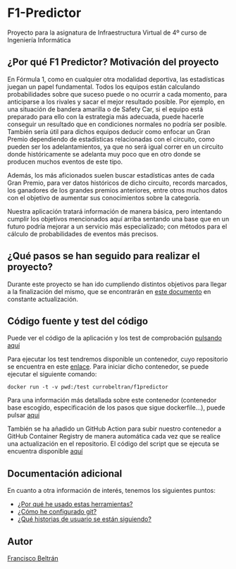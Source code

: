 # F1-Predictor
Proyecto para la asignatura de Infraestructura Virtual de 4º curso de Ingeniería Informática

## ¿Por qué F1 Predictor? Motivación del proyecto

En Fórmula 1, como en cualquier otra modalidad deportiva, las estadísticas juegan un papel fundamental. Todos los equipos están calculando probabilidades sobre que suceso puede o no ocurrir a cada momento, para anticiparse a los rivales y sacar el mejor resultado posible. Por ejemplo, en una situación de bandera amarilla o de Safety Car, si el equipo está preparado para ello con la estrategia más adecuada, puede hacerle conseguir un resultado que en condiciones normales no podría ser posible. También sería útil para dichos equipos deducir como enfocar un Gran Premio dependiendo de estadísticas relacionadas con el circuito, como pueden ser los adelantamientos, ya que no será igual correr en un circuito donde históricamente se adelanta muy poco que en otro donde se producen muchos eventos de este tipo.

Además, los más aficionados suelen buscar estadísticas antes de cada Gran Premio, para ver datos históricos de dicho circuito, records marcados, los ganadores de los grandes premios anteriores, entre otros muchos datos con el objetivo de aumentar sus conocimientos sobre la categoría.

Nuestra aplicación tratará información de manera básica, pero intentando cumplir los objetivos mencionados aquí arriba sentando una base que en un futuro podría mejorar a un servicio más especializado; con métodos para el cálculo de probabilidades de eventos más precisos.

## ¿Qué pasos se han seguido para realizar el proyecto?

Durante este proyecto se han ido cumpliendo distintos objetivos para llegar a la finalización del mismo, que se encontrarán en [este documento](./docs/pasosrealizados.md) en constante actualización.

## Código fuente y test del código

Puede ver el código de la aplicación y los test de comprobación [pulsando aquí](https://github.com/currobeltran/F1-Predictor/tree/master/src/f1predictor)

Para ejecutar los test tendremos disponible un contenedor, cuyo repositorio se encuentra en este [enlace](https://hub.docker.com/r/currobeltran/f1-predictor). Para iniciar dicho contenedor, se puede ejecutar el siguiente comando:

`docker run -t -v pwd:/test currobeltran/f1predictor`

Para una información más detallada sobre este contenedor (contenedor base escogido, especificación de los pasos que sigue dockerfile...), puede pulsar [aquí](./docs/docker.md)

También se ha añadido un GitHub Action para subir nuestro contenedor a GitHub Container Registry de manera automática cada vez que se realice una actualización en el repositorio. El código del script que se ejecuta se encuentra disponible [aquí](./.github/workflows/docker-publish.yml)

## Documentación adicional

En cuanto a otra información de interés, tenemos los siguientes puntos:

- [¿Por qué he usado estas herramientas?](./docs/herramientas.md)
- [¿Cómo he configurado git?](./docs/configuracion.md)
- [¿Qué historias de usuario se están siguiendo?](./docs/hu.md)

## Autor

[Francisco Beltrán](https://github.com/currobeltran)
